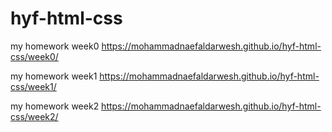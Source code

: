 # hyf-html-css

my homework week0
https://mohammadnaefaldarwesh.github.io/hyf-html-css/week0/

my homework week1
https://mohammadnaefaldarwesh.github.io/hyf-html-css/week1/

my homework week2
https://mohammadnaefaldarwesh.github.io/hyf-html-css/week2/
